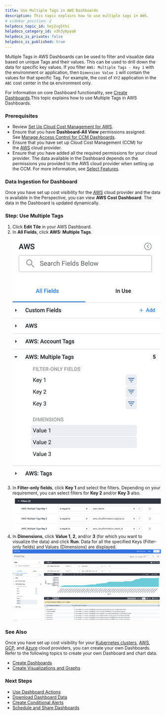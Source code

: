 ```yaml
---
title: Use Multiple Tags in AWS Dashboards
description: This topic explains how to use multiple tags in AWS.
# sidebar_position: 2
helpdocs_topic_id: hmj2vg5thi
helpdocs_category_id: v3h3y6pya6
helpdocs_is_private: false
helpdocs_is_published: true
---
```


Multiple Tags in AWS Dashboards can be used to filter and visualize data based on unique Tags and their values. This can be used to drill down the data for specific key values. If you filter `AWS: Multiple Tags - Key 1` with the environment or application, then `Dimension Value 1` will contain the values for that specific Tag. For example, the cost of `XYZ` application in the `ABC` cost center in the `QA` environment only.

For information on core Dashboard functionality, see [Create Dashboards](/article/ardf4nbvcy-create-dashboards).This topic explains how to use Multiple Tags in AWS Dashboards.

### Prerequisites

* Review [Set Up Cloud Cost Management for AWS](/article/80vbt5jv0q-set-up-cost-visibility-for-aws).
* Ensure that you have **Dashboard-All View** permissions assigned. See [Manage Access Control for CCM Dashboards](https://ngdocs.harness.io/article/ng6yaxqi2r-manage-access-control-for-ccm-dashboards).
* Ensure that you have set up Cloud Cost Management (CCM) for the [AWS](/article/80vbt5jv0q-set-up-cost-visibility-for-aws) cloud provider.
* Ensure that you have added all the required permissions for your cloud provider. The data available in the Dashboard depends on the permissions you provided to the AWS cloud provider when setting up the CCM. For more information, see [Select Features](/article/80vbt5jv0q-set-up-cost-visibility-for-aws#step_3_select_features).

### Data Ingestion for Dashboard

Once you have set up cost visibility for the [AWS](/article/80vbt5jv0q-set-up-cost-visibility-for-aws) cloud provider and the data is available in the Perspective, you can view **AWS Cost Dashboard**. The data in the Dashboard is updated dynamically.

### Step: Use Multiple Tags

1. Click **Edit Tile** in your AWS Dashboard.
2. In **All Fields**, click **AWS: Multiple Tags**.![](./static/use-multiple-tags-in-aws-53.png)
3. In **Filter-only fields**, click **Key 1** and select the filters. Depending on your requirement, you can select filters for **Key 2** and/or **Key 3** also.![](./static/use-multiple-tags-in-aws-54.png)
4. In **Dimensions**, click **Value 1**, **2**, and/or **3** (for which you want to visualize the data) and click **Run**. Data for all the specified Keys (Filter-only fields) and Values (Dimensions) are displayed.![](./static/use-multiple-tags-in-aws-55.png)

### See Also

Once you have set up cost visibility for your [Kubernetes clusters](/article/ltt65r6k39-set-up-cost-visibility-for-kubernetes), [AWS](/article/80vbt5jv0q-set-up-cost-visibility-for-aws), [GCP](/article/kxnsritjls-set-up-cost-visibility-for-gcp), and [Azure](/article/v682mz6qfd-set-up-cost-visibility-for-azure) cloud providers, you can create your own Dashboards. Refer to the following topics to create your own Dashboard and chart data.

* [Create Dashboards](/article/ardf4nbvcy-create-dashboards)
* [Create Visualizations and Graphs](/article/n2jqctdt7c-create-visualizations-and-graphs)

### Next Steps

* [Use Dashboard Actions](https://ngdocs.harness.io/article/y1oh7mkwmh-use-dashboard-actions)
* [Download Dashboard Data](https://ngdocs.harness.io/article/op59lb1pxv-download-dashboard-data)
* [Create Conditional Alerts](/article/ro0i58mvby-create-conditional-alerts)
* [Schedule and Share Dashboards](/article/35gfke0rl8-share-dashboards)

